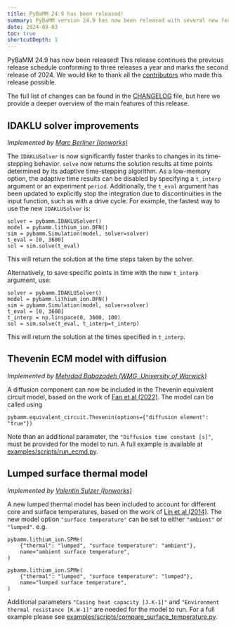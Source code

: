 ```yaml
---
title: PyBaMM 24.9 has been released!
summary: PyBaMM version 24.9 has now been released with several new features and improvements.
date: 2024-09-03
toc: true
shortcutDepth: 1
---
```


PyBaMM 24.9 has now been released! This release continues the previous release schedule conforming to three releases a year and marks the second release of 2024. We would like to thank all the [contributors](https://pybamm.org/teams/) who made this release possible.

The full list of changes can be found in the [CHANGELOG](https://pybamm.org/changelog/) file, but here we provide a deeper overview of the main features of this release.

## IDAKLU solver improvements
_Implemented by [Marc Berliner (Ionworks)](https://github.com/MarcBerliner)_

The `IDAKLUSolver` is now significantly faster thanks to changes in its time-stepping behavior. `solve` now returns the solution results at time points determined by its adaptive time-stepping algorithm. As a low-memory option, the adaptive time results can be disabled by specifying a `t_interp` argument or an experiment `period`. Additionally, the `t_eval` argument has been updated to explicitly stop the integration due to discontinuities in the input function, such as with a drive cycle. For example, the fastest way to use the new `IDAKLUSolver` is:

```python3
solver = pybamm.IDAKLUSolver()
model = pybamm.lithium_ion.DFN()
sim = pybamm.Simulation(model, solver=solver)
t_eval = [0, 3600]
sol = sim.solve(t_eval)
```

This will return the solution at the time steps taken by the solver.

Alternatively, to save specific points in time with the new `t_interp` argument, use:

```python3
solver = pybamm.IDAKLUSolver()
model = pybamm.lithium_ion.DFN()
sim = pybamm.Simulation(model, solver=solver)
t_eval = [0, 3600]
t_interp = np.linspace(0, 3600, 100)
sol = sim.solve(t_eval, t_interp=t_interp)
```

This will return the solution at the times specified in `t_interp`.

## Thevenin ECM model with diffusion
_Implemented by [Mehrdad Babazadeh (WMG, University of Warwick)](https://github.com/MehrdadBabazadeh)_

A diffusion component can now be included in the Thevenin equivalent circuit model, based on the work of [Fan et al (2022)](https://doi.org/10.1016/j.apenergy.2022.119336). The model can be called using

```python3
pybamm.equivalent_circuit.Thevenin(options={"diffusion element": "true"})
```

Note than an additional parameter, the `"Diffusion time constant [s]"`, must be provided for the model to run. A full example is available at [examples/scripts/run_ecmd.py](https://github.com/pybamm-team/PyBaMM/blob/develop/examples/scripts/run_ecmd.py).

## Lumped surface thermal model
_Implemented by [Valentin Sulzer (Ionworks)](https://github.com/valentinsulzer)_

A new lumped thermal model has been included to account for different core and surface temperatures, based on the work of [Lin et al (2014)](https://doi.org/10.1016/j.jpowsour.2014.01.097). The new model option `"surface temperature"` can be set to either `"ambient"` or `"lumped"`. e.g.

```python3
pybamm.lithium_ion.SPMe(
    {"thermal": "lumped", "surface temperature": "ambient"},
    name="ambient surface temperature",
)

pybamm.lithium_ion.SPMe(
    {"thermal": "lumped", "surface temperature": "lumped"},
    name="lumped surface temperature",
)
```

Additional parameters `"Casing heat capacity [J.K-1]"` and `"Environment thermal resistance [K.W-1]"` are needed for the model to run. For a full example please see [examples/scripts/compare_surface_temperature.py](https://github.com/pybamm-team/PyBaMM/blob/develop/examples/scripts/compare_surface_temperature.py).
